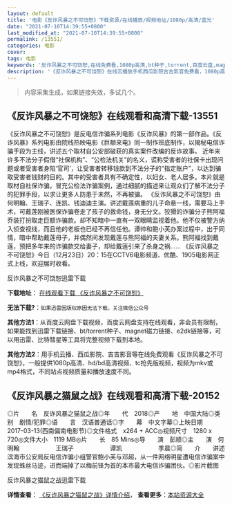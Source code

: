 ```yaml
---
layout: default
title: '电影《反诈风暴之不可饶恕》下载资源/在线播放/视频地址/1080p/高清/蓝光'
date: "2021-07-10T14:39:55+0800"
last_modified_at: "2021-07-10T14:39:55+0800"
permalink: /13551/
categories: 电影
cover:
tags: 电影
keywords: '反诈风暴之不可饶恕,在线免费看,1080p高清,bt种子,torrent,百度云盘,magnet,磁力链,迅雷下载资源'
description: '《反诈风暴之不可饶恕》在线云播放手机西瓜影院吉吉影音免费看，1080p高清bd/hd未删减完整版和tc抢先枪版，mkv/mp4格式，附带bt/torrent种子、magnet/磁力链、百度云盘、网盘资源迅雷下载链接'
---
```


>内容采集生成，如果链接失效，多试几个。


## 《反诈风暴之不可饶恕》在线观看和高清下载-13551

《反诈风暴之不可饶恕》是反电信诈骗系列电影《反诈风暴》的第一部作品。《反诈风暴》系列电影由院线热映电影《巨额来电》同一制作班底制作，以揭秘电信诈骗手段为主线，讲述五个取材自公安部破获的真实案件改编的反诈故事。 近年来许多不法分子假借“社保机构”、“公检法机关”的名义，谎称受害者的社保卡出现问题或者受害者身陷‘官司’，让受害者转移钱款到不法分子的“指定账户”，以达到骗取受害者钱财的目的。其中的受害者具有不确定性，以妇女、老人居多。本片就是取材自社保诈骗，冒充公检法诈骗案例，通过细腻的描述来让观众们了解不法分子的犯罪手段，以求让更多人防患于未然，不再被骗。 《反诈风暴之不可饶恕》由何明翰、王瑞子、连凯、钱迪迪主演。讲述戴莲病重的儿子命悬一线，需要马上手术，可戴莲刚被医保诈骗卷走了孩子的救命钱，身无分文。狡猾的诈骗分子熊阿福乔装打扮取走巨额诈骗款。却不知暗中一直有一双眼睛监视着他。他不仅被警方纳入侦查视线，而且他的老板也已经不再信任他。谭帅和鲍小芙办案过程中，出于同情，暗中帮助戴莲母子，并偶然间发现戴莲与熊阿福的夫妻关系。熊阿福找到戴莲，预把多年来的诈骗款交给妻子，却给戴莲引来了杀身之祸…… 《反诈风暴之不可饶恕》今日（12月23日）20：15在CCTV6电影频道、优酷、1905电影网正式上线，欢迎届时收看。


反诈风暴之不可饶恕迅雷下载

**下载地址**： [在线观看下载 《反诈风暴之不可饶恕》](https://www.993dy.com//vod-detail-id-28699.html) 


**无法下载?**：`如果迅雷因版权原因无法下载，关注微信公众号 `

**其他方法1**：从百度云网盘下载视频，百度云网盘支持在线观看，非会员有限制，如果能找到迅雷下载链接、bt/torrent种子、magnet磁力链接、e2dk链接等，可以用迅雷、比特彗星等工具将完整视频下载到本地。

**其他方法2**：用手机云播、西瓜影院、吉吉影音等在线免费观看《反诈风暴之不可饶恕》，一般提供1080p高清、hd/bd高清视频、tc抢先版视频，视频为mkv或mp4格式，不同站点视频质量和播放速度不同。


## 《反诈风暴之猫鼠之战》在线观看和高清下载-20152

◎片　　名　反诈风暴之猫鼠之战◎年　　代　2018◎产　　地　中国大陆◎类　　别　剧情/犯罪◎语　　言　汉语普通话◎字　　幕　中文字幕◎上映日期　2017-03-13(西南偏南电影节)◎文件格式　x264 + ACC◎视频尺寸　1280 x 720◎文件大小　1119 MB◎片　　长　85 Mins◎导　　演　彭顺◎主　　演　何明翰　　　　　　王瑞子　　　　　　谭凯　　　　　　季晨◎简　　介　　讲述滨海市公安局反电信诈骗小组警官鲍小芙与邓超，从一件网络明星遭电信诈骗案中发现蛛丝马迹，进而端掉了以梅前锋为首的本市最大电信诈骗团伙。◎影片截图


反诈风暴之猫鼠之战迅雷下载

**详情查看**： [《反诈风暴之猫鼠之战》详情介绍](/movie/20152/)， **查看更多**：[本站资源大全](/movie/t/all/)

